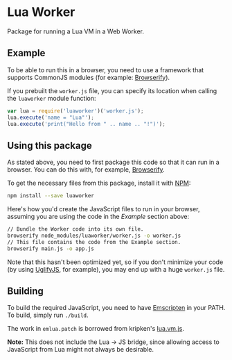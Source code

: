 Lua Worker
==========

Package for running a Lua VM in a Web Worker.


Example
-------

To be able to run this in a browser, you need to use a framework that
supports CommonJS modules (for example: [Browserify][]).

If you prebuilt the `worker.js` file, you can specify its location when
calling the `luaworker` module function:

```js
var lua = require('luaworker')('worker.js');
lua.execute('name = "Lua"');
lua.execute('print("Hello from " .. name .. "!")');
```


Using this package
------------------

As stated above, you need to first package this code so that it can run
in a browser. You can do this with, for example, [Browserify][].

To get the necessary files from this package, install it with [NPM][]:

```bash
npm install --save luaworker
```

Here's how you'd create the JavaScript files to run in your browser,
assuming you are using the code in the *Example* section above:

```bash
// Bundle the Worker code into its own file.
browserify node_modules/luaworker/worker.js -o worker.js
// This file contains the code from the Example section.
browserify main.js -o app.js
```

Note that this hasn't been optimized yet, so if you don't minimize your
code (by using [UglifyJS][], for example), you may end up with a huge
`worker.js` file.


Building
--------

To build the required JavaScript, you need to have [Emscripten][] in
your PATH. To build, simply run `./build`.

The work in `emlua.patch` is borrowed from kripken's [lua.vm.js][].

**Note:** This does not include the Lua → JS bridge, since allowing
access to JavaScript from Lua might not always be desirable.

[Browserify]: http://browserify.org/
[Emscripten]: https://github.com/kripken/emscripten
[lua.vm.js]: https://github.com/kripken/lua.vm.js
[NPM]: https://www.npmjs.org/
[UglifyJS]: https://github.com/mishoo/UglifyJS
